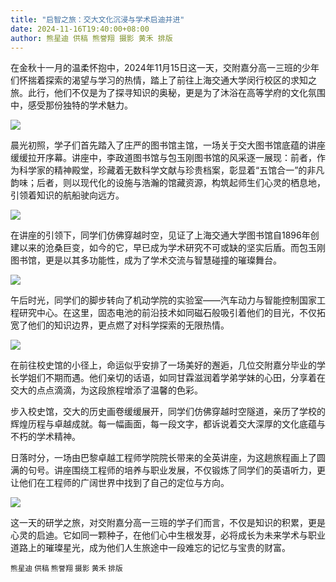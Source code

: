 ```yaml
---
title: "启智之旅：交大文化沉浸与学术启迪并进"
date: 2024-11-16T19:40:00+08:00
author: 熊星迪 供稿 熊誉翔 摄影 黄禾 排版
---
```


在金秋十一月的温柔怀抱中，2024年11月15日这一天，交附嘉分高一三班的少年们怀揣着探索的渴望与学习的热情，踏上了前往上海交通大学闵行校区的求知之旅。此行，他们不仅是为了探寻知识的奥秘，更是为了沐浴在高等学府的文化氛围中，感受那份独特的学术魅力。

![](https://pic.imgdb.cn/item/673885c4d29ded1a8ca8d8d3.jpg)

晨光初照，学子们首先踏入了庄严的图书馆主馆，一场关于交大图书馆底蕴的讲座缓缓拉开序幕。讲座中，李政道图书馆与包玉刚图书馆的风采逐一展现：前者，作为科学家的精神殿堂，珍藏着无数科学文献与珍贵档案，彰显着“五馆合一”的非凡韵味；后者，则以现代化的设施与浩瀚的馆藏资源，构筑起师生们心灵的栖息地，引领着知识的航船驶向远方。

![](https://pic.imgdb.cn/item/673885e1d29ded1a8ca8eea7.jpg)

在讲座的引领下，同学们仿佛穿越时空，见证了上海交通大学图书馆自1896年创建以来的沧桑巨变，如今的它，早已成为学术研究不可或缺的坚实后盾。而包玉刚图书馆，更是以其多功能性，成为了学术交流与智慧碰撞的璀璨舞台。

![](https://pic.imgdb.cn/item/67388609d29ded1a8ca90b78.jpg)

午后时光，同学们的脚步转向了机动学院的实验室——汽车动力与智能控制国家工程研究中心。在这里，固态电池的前沿技术如同磁石般吸引着他们的目光，不仅拓宽了他们的知识边界，更点燃了对科学探索的无限热情。

![](https://pic.imgdb.cn/item/67388635d29ded1a8ca93095.jpg)

在前往校史馆的小径上，命运似乎安排了一场美好的邂逅，几位交附嘉分毕业的学长学姐们不期而遇。他们亲切的话语，如同甘霖滋润着学弟学妹的心田，分享着在交大的点点滴滴，为这段旅程增添了温馨的色彩。

步入校史馆，交大的历史画卷缓缓展开，同学们仿佛穿越时空隧道，亲历了学校的辉煌历程与卓越成就。每一幅画面，每一段文字，都诉说着交大深厚的文化底蕴与不朽的学术精神。

日落时分，一场由巴黎卓越工程师学院院长带来的全英讲座，为这趟旅程画上了圆满的句号。讲座围绕工程师的培养与职业发展，不仅锻炼了同学们的英语听力，更让他们在工程师的广阔世界中找到了自己的定位与方向。

![](https://pic.imgdb.cn/item/67388648d29ded1a8ca9408c.png)

这一天的研学之旅，对交附嘉分高一三班的学子们而言，不仅是知识的积累，更是心灵的启迪。它如同一颗种子，在他们心中生根发芽，必将成长为未来学术与职业道路上的璀璨星光，成为他们人生旅途中一段难忘的记忆与宝贵的财富。

<small>熊星迪 供稿 熊誉翔 摄影 黄禾 排版</small>